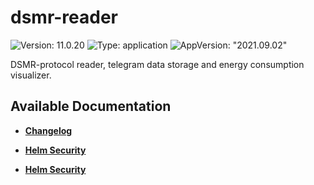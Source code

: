 # dsmr-reader

![Version: 11.0.20](https://img.shields.io/badge/Version-11.0.20-informational?style=flat-square) ![Type: application](https://img.shields.io/badge/Type-application-informational?style=flat-square) ![AppVersion: "2021.09.02"](https://img.shields.io/badge/AppVersion-"2021.09.02"-informational?style=flat-square)

DSMR-protocol reader, telegram data storage and energy consumption visualizer.

## Available Documentation

- [**Changelog**](CHANGELOG)

- [**Helm Security**](container-security)

- [**Helm Security**](helm-security)

